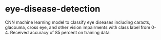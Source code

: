 # eye-disease-detection
CNN machine learning model to classify eye diseases including caracts, glacouma, cross eye, and other vision impairments with class label from 0-4. 
Received accuracy of 85 percent on training data
